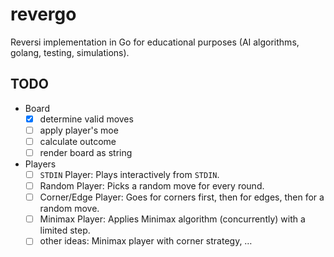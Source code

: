 # revergo

Reversi implementation in Go for educational purposes (AI algorithms, golang, testing, simulations).

## TODO

- Board
    - [x] determine valid moves
    - [ ] apply player's moe
    - [ ] calculate outcome
    - [ ] render board as string
- Players
    - [ ] `STDIN` Player: Plays interactively from `STDIN`.
    - [ ] Random Player: Picks a random move for every round.
    - [ ] Corner/Edge Player: Goes for corners first, then for edges, then for a random move.
    - [ ] Minimax Player: Applies Minimax algorithm (concurrently) with a limited step.
    - [ ] other ideas: Minimax player with corner strategy, …
